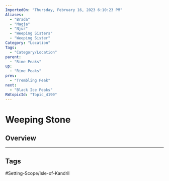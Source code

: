 ```yaml
---
ImportedOn: "Thursday, February 16, 2023 6:10:23 PM"
Aliases:
  - "Brada"
  - "Magja"
  - "Njur"
  - "Weeping Sisters"
  - "Weeping Sister"
Category: "Location"
Tags:
  - "Category/Location"
parent:
  - "Rime Peaks"
up:
  - "Rime Peaks"
prev:
  - "Trembling Peak"
next:
  - "Black Ice Peaks"
RWtopicId: "Topic_4190"
---
```

# Weeping Stone
## Overview

---
## Tags
#Setting-Scope/Isle-of-Kandril

